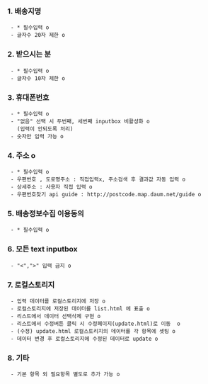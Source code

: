 ### 1. 배송지명
```text
 - * 필수입력 o
 - 글자수 20자 제한 o
```

### 2. 받으시는 분
```text
 - * 필수입력 o
 - 글자수 10자 제한 o
```

### 3. 휴대폰번호
```text 
 - * 필수입력 o
 - "없음" 선택 시 두번째, 세번째 inputbox 비활성화 o
   (입력이 안되도록 처리) 
 - 숫자만 입력 가능 o
```

### 4. 주소 o
```text
 - * 필수입력 o
 - 우편번호 , 도로명주소 : 직접입력x, 주소검색 후 결과값 자동 입력 o
 - 상세주소 : 사용자 직접 입력 o
 - 우편번호찾기 api guide : http://postcode.map.daum.net/guide o
```


### 5. 배송정보수집 이용동의
```text
 - * 필수입력 o
```


### 6. 모든 text inputbox
```text
 - "<",">" 입력 금지 o
```


### 7. 로컬스토리지
```text
 - 입력 데이터를 로컬스토리지에 저장 o
 - 로컬스토리지에 저장된 데이터를 list.html 에 표출 o
 - 리스트에서 데이터 선택삭제 구현 o
 - 리스트에서 수정버튼 클릭 시 수정페이지(update.html)로 이동  o
 - (수정) update.html 로컬스토리지의 데이터를 각 항목에 셋팅 o
 - 데이터 변경 후 로컬스토리지에 수정된 데이터로 update o
```


### 8. 기타
```text
 - 기본 항목 외 필요항목 별도로 추가 가능 o
```